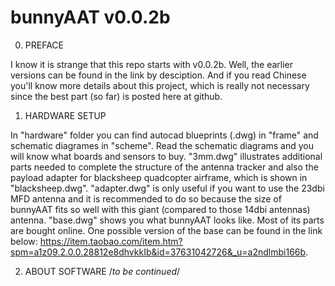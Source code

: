 # bunnyAAT v0.0.2b

0) PREFACE

  I know it is strange that this repo starts with v0.0.2b. Well, the earlier versions can be found in the link by desciption. And if you read Chinese you'll know more details about this project, which is really not necessary since the best part (so far) is posted here at github.
  
1) HARDWARE SETUP

  In "hardware" folder you can find autocad blueprints (.dwg) in "frame" and schematic diagrames in "scheme".
  Read the schematic diagrams and you will know what boards and sensors to buy.
  "3mm.dwg" illustrates additional parts needed to complete the structure of the antenna tracker and also the payload adapter for blacksheep  quadcopter airframe, which is shown in "blacksheep.dwg".
  "adapter.dwg" is only useful if you want to use the 23dbi MFD antenna and it is recommended to do so because the size of bunnyAAT fits so well with this giant (compared to those 14dbi antennas) antenna.
  "base.dwg" shows you what bunnyAAT looks like. Most of its parts are bought online. One possible version of the base can be found in the link below:
  https://item.taobao.com/item.htm?spm=a1z09.2.0.0.28812e8dhvkkIb&id=37631042726&_u=a2ndlmbi166b.
  
2) ABOUT SOFTWARE
  /*to be continued*/

